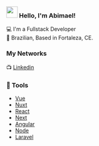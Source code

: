 ### <img src="https://media.giphy.com/media/hvRJCLFzcasrR4ia7z/giphy.gif" width="30px" height="30px"> Hello, I'm Abimael!

💻 I'm a Fullstack Developer   <br>
🏡 Brazilian, Based in Fortaleza, CE. 

### My Networks

📺 [Linkedin](https://www.linkedin.com/in/abimael-tavares-511720162/) <br>

### 📕 Tools

- [Vue](https://vuejs.org/)
- [Nuxt](https://typescript.nuxtjs.org/cookbook/store)
- [React](https://reactjs.org/)
- [Next](https://nextjs.org/)
- [Angular](https://angular.io/)
- [Node](https://nodejs.org/en/)
- [Laravel](https://laravel.com/)
